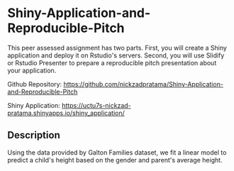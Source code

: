 # Shiny-Application-and-Reproducible-Pitch

This peer assessed assignment has two parts. First, you will create a Shiny application and deploy it on Rstudio's servers. Second, you will use Slidify or Rstudio Presenter to prepare a reproducible pitch presentation about your application.

Github Repository: https://github.com/nickzadpratama/Shiny-Application-and-Reproducible-Pitch

Shiny Application: https://uctu7s-nickzad-pratama.shinyapps.io/shiny_application/

## Description

Using the data provided by Galton Families dataset, we fit a linear model to predict a child's height based on the gender and parent's average height.
